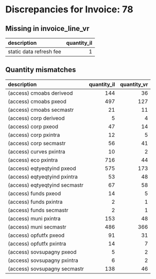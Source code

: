 # Discrepancies for Invoice: 78

## Missing in invoice_line_vr

| description             |   quantity_il |
|:------------------------|--------------:|
| static data refresh fee |             1 |

## Quantity mismatches

| description                   |   quantity_il |   quantity_vr |
|:------------------------------|--------------:|--------------:|
| (access) cmoabs deriveod      |           144 |            36 |
| (access) cmoabs pxeod         |           497 |           127 |
| (access) cmoabs secmastr      |            21 |            11 |
| (access) corp deriveod        |             5 |             4 |
| (access) corp pxeod           |            47 |            14 |
| (access) corp pxintra         |            12 |             5 |
| (access) corp secmastr        |            56 |            41 |
| (access) curves pxintra       |            10 |             2 |
| (access) eco pxintra          |           716 |            44 |
| (access) eqtyeqtyind pxeod    |           575 |           173 |
| (access) eqtyeqtyind pxintra  |            53 |            48 |
| (access) eqtyeqtyind secmastr |            67 |            58 |
| (access) funds pxeod          |            14 |             5 |
| (access) funds pxintra        |             2 |             1 |
| (access) funds secmastr       |             2 |             1 |
| (access) muni pxintra         |           153 |            48 |
| (access) muni secmastr        |           486 |           366 |
| (access) opfutfx pxeod        |            91 |            31 |
| (access) opfutfx pxintra      |            14 |             7 |
| (access) sovsupagny pxeod     |             5 |             2 |
| (access) sovsupagny pxintra   |             6 |             2 |
| (access) sovsupagny secmastr  |           138 |            46 |

